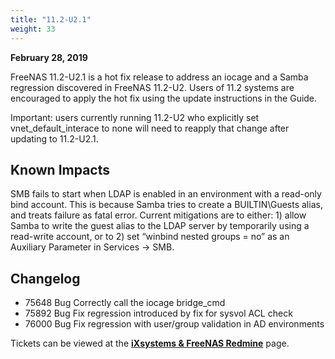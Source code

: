 ```yaml
---
title: "11.2-U2.1"
weight: 33
---
```


**February 28, 2019**

FreeNAS 11.2-U2.1 is a hot fix release to address an iocage and a Samba regression discovered in FreeNAS 11.2-U2. Users of 11.2 systems are encouraged to apply the hot fix using the update instructions in the Guide.

Important: users currently running 11.2-U2 who explicitly set vnet_default_interace to none will need to reapply that change after updating to 11.2-U2.1.

## Known Impacts

SMB fails to start when LDAP is enabled in an environment with a read-only bind account. This is because Samba tries to create a BUILTIN\Guests alias, and treats failure as fatal error. Current mitigations are to either: 1) allow Samba to write the guest alias to the LDAP server by temporarily using a read-write account, or to 2) set “winbind nested groups = no” as an Auxiliary Parameter in Services → SMB.

## Changelog

+ 75648	Bug	Correctly call the iocage bridge_cmd
+ 75892	Bug	Fix regression introduced by fix for sysvol ACL check
+ 76000	Bug	Fix regression with user/group validation in AD environments

Tickets can be viewed at the [**iXsystems & FreeNAS Redmine**](https://redmine.ixsystems.com/issues/) page.
